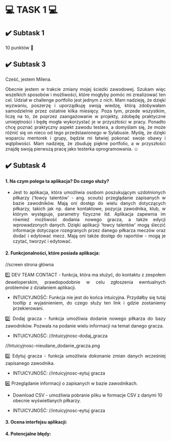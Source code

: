 # 💻 TASK 1 💻


## ✔️ Subtask 1

10 punktów 🙂

## ✔️ Subtask 3


Cześć, jestem Milena.
<p align="justify">Obecnie jestem w trakcie zmiany mojej ścieżki zawodowej. Szukam więc wszelkich sposobów i możliwości, które mogłyby pomóc mi zrealizować ten cel. Udział w challenge portfolio jest jednym z nich. Mam nadzieję, że dzięki wyzwaniu, poszerzę i uporządkuję swoją wiedzę, którą zdobywałam samodzielnie przez ostatnie kilka miesięcy. Poza tym, przede wszystkim, liczę na to, że poprzez zaangażowanie w projekty, zdobędę praktyczne umiejętności i będę mogła wykorzystać je w przyszłości w pracy. Ponadto chcę poznać praktyczny aspekt zawodu testera, a domyślam się, że może różnić się on nieco od tego przedstawionego w Sylabusie. Myślę, że dzięki wsparciu mentorek i grupy, będzie mi łatwiej pokonać swoje obawy i wątpliwości. Mam nadzieję, że zbuduję piękne portfolio, a w przyszłości znajdę swoją pierwszą pracę jako testerka oprogramowania. ☺️</p>


## ✔️ Subtask 4

#### 1. Na czym polega ta aplikacja? Do czego służy?

+ <p align="justify">Jest to aplikacja, która umożliwia osobom poszukującym uzdolnionych piłkarzy ('łowcy talentów' - ang. scouts) przeglądanie zapisanych w bazie zawodników. Mają oni dostęp do wielu danych dotyczących piłkarzy, takich jak np. dane kontaktowe, pozycja zawodnika, klub, w którym występuje, parametry fizyczne itd. Aplikacja zapewnia im również możliwość dodania nowego gracza, a także edycji wprowadzonych danych. Dzięki aplikacji 'łowcy talentów' mogą śleczić informacje dotyczące rozegranych przez danego piłkarza meczów oraz dodać i edytować mecz. Mają oni także dostęp do raportów - mogą je czytać, tworzyć i edytować.</p>

#### 2. Funkcjonalności, które posiada aplikacja:

//screen strona główna

<p align="justify"> 1️⃣ DEV TEAM CONTACT - funkcja, która ma służyć, do kontaktu z zespołem deweloperskim, prawdopodobnie w celu zgłoszenia ewntualnych problemów z działaniem aplikacji.</p>

+ <p align="justify">INTUICYJNOŚĆ: Funkcja nie jest do końca intuicyjna. Przydałby się tutaj tooltip z wyjaśnieniem, do czego służy ten link i gdzie zostaniemy przekierowani.</p>

 
 <p align="justify"> 2️⃣ Dodaj gracza - funkcja umożliwia dodanie nowego piłkarza do bazy zawodników. Pozwala na podanie wielu informacji na temat danego gracza.</p>
 
 + INTUICYJNOŚĆ: 
 //Intuicyjnosc-dodaj_gracza
 
 //Intuicyjnosc-nieudane_dodanie_gracza.png
 
 <p align="justify"> 3️⃣ Edytuj gracza - funkcja umożliwia dokonanie zmian danych wcześniej zapisanego zawodnika.</p>
  
  + INTUICYJNOŚĆ: 
  //intuicyjnosc-eytuj gracza
  
  <p align="justify"> 4️⃣ Przeglądanie informacji o zapisanych w bazie zawodnikach.</p>
  
  + Download CSV - umożliwia pobranie pliku w formacje CSV z danymi 10 obecnie wyświetlanych piłkarzy.
  
  + INTUICYJNOŚĆ: 
  //intuicyjnosc-eytuj gracza
  
  
  
  
 
 
 
 


  


#### 3. Ocena interfejsu aplikacji:

#### 4. Potencjalne błędy:
